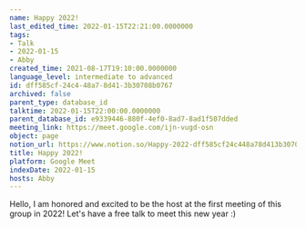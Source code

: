 ```yaml
---
name: Happy 2022!
last_edited_time: 2022-01-15T22:21:00.0000000
tags:
- Talk
- 2022-01-15
- Abby
created_time: 2021-08-17T19:10:00.0000000
language_level: intermediate to advanced
id: dff585cf-24c4-48a7-8d41-3b30708b0767
archived: false
parent_type: database_id
talktime: 2022-01-15T22:00:00.0000000
parent_database_id: e9339446-880f-4ef0-8ad7-8ad1f507dded
meeting_link: https://meet.google.com/ijn-vugd-osn
object: page
notion_url: https://www.notion.so/Happy-2022-dff585cf24c448a78d413b30708b0767
title: Happy 2022!
platform: Google Meet
indexDate: 2022-01-15
hosts: Abby
---
```


Hello, I am honored and excited to be the host at the first meeting of this group in 2022! Let's have a free talk to meet this new year :)





